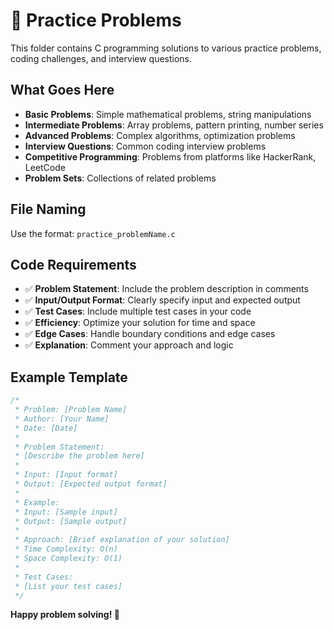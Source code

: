 # 🎯 Practice Problems

This folder contains C programming solutions to various practice problems, coding challenges, and interview questions.

## What Goes Here
- **Basic Problems**: Simple mathematical problems, string manipulations
- **Intermediate Problems**: Array problems, pattern printing, number series
- **Advanced Problems**: Complex algorithms, optimization problems
- **Interview Questions**: Common coding interview problems
- **Competitive Programming**: Problems from platforms like HackerRank, LeetCode
- **Problem Sets**: Collections of related problems

## File Naming
Use the format: `practice_problemName.c`

## Code Requirements
- ✅ **Problem Statement**: Include the problem description in comments
- ✅ **Input/Output Format**: Clearly specify input and expected output
- ✅ **Test Cases**: Include multiple test cases in your code
- ✅ **Efficiency**: Optimize your solution for time and space
- ✅ **Edge Cases**: Handle boundary conditions and edge cases
- ✅ **Explanation**: Comment your approach and logic

## Example Template
```c
/*
 * Problem: [Problem Name]
 * Author: [Your Name]
 * Date: [Date]
 * 
 * Problem Statement:
 * [Describe the problem here]
 * 
 * Input: [Input format]
 * Output: [Expected output format]
 * 
 * Example:
 * Input: [Sample input]
 * Output: [Sample output]
 * 
 * Approach: [Brief explanation of your solution]
 * Time Complexity: O(n)
 * Space Complexity: O(1)
 * 
 * Test Cases:
 * [List your test cases]
 */
```

**Happy problem solving! 🧩**
